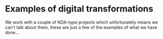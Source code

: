 # Examples of digital transformations

We work with a couple of NDA-type projects which unfortunately means we can't talk about them, these are just a few of the examples of what we have done…
